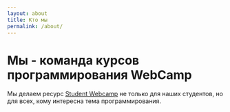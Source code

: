 ```yaml
---
layout: about
title: Кто мы
permalink: /about/
---
```


# Мы - команда курсов программирования WebCamp

Мы делаем ресурс [Student Webcamp]({{site.baseurl}}) не только для наших студентов, но для всех, кому интересна тема программирования.

